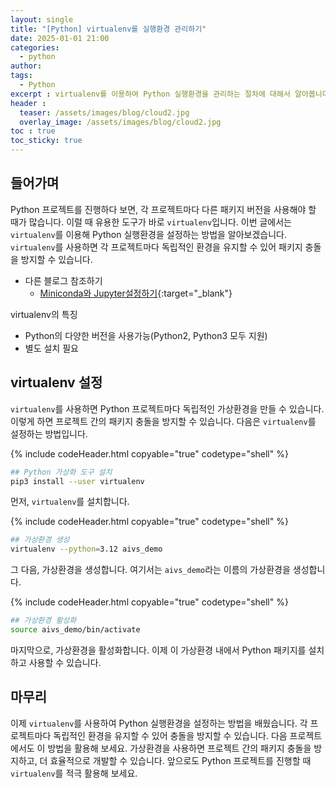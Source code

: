 ```yaml
---
layout: single
title: "[Python] virtualenv를 실행환경 관리하기"
date: 2025-01-01 21:00
categories: 
  - python
author: 
tags: 
  - Python
excerpt : virtualenv를 이용하여 Python 실행환경을 관리하는 절차에 대해서 알아봅니다.
header :
  teaser: /assets/images/blog/cloud2.jpg
  overlay_image: /assets/images/blog/cloud2.jpg
toc : true  
toc_sticky: true
---
```


## 들어가며  

Python 프로젝트를 진행하다 보면, 각 프로젝트마다 다른 패키지 버전을 사용해야 할 때가 많습니다. 이럴 때 유용한 도구가 바로 `virtualenv`입니다. 이번 글에서는 `virtualenv`를 이용해 Python 실행환경을 설정하는 방법을 알아보겠습니다. `virtualenv`를 사용하면 각 프로젝트마다 독립적인 환경을 유지할 수 있어 패키지 충돌을 방지할 수 있습니다.

- 다른 블로그 참조하기
  - [Miniconda와 Jupyter설정하기](/blog/python/install-miniconda-for-python-env/){:target="_blank"}

virtualenv의 특징
 - Python의 다양한 버전을 사용가능(Python2, Python3 모두 지원)
 - 별도 설치 필요

##  virtualenv 설정

`virtualenv`를 사용하면 Python 프로젝트마다 독립적인 가상환경을 만들 수 있습니다. 이렇게 하면 프로젝트 간의 패키지 충돌을 방지할 수 있습니다. 다음은 `virtualenv`를 설정하는 방법입니다.

{% include codeHeader.html copyable="true" codetype="shell"  %}
```bash
## Python 가상화 도구 설치
pip3 install --user virtualenv
```

먼저, `virtualenv`를 설치합니다.

{% include codeHeader.html copyable="true" codetype="shell"  %}
```bash
## 가상환경 생성
virtualenv --python=3.12 aivs_demo
```

그 다음, 가상환경을 생성합니다. 여기서는 `aivs_demo`라는 이름의 가상환경을 생성합니다.

{% include codeHeader.html copyable="true" codetype="shell"  %}
```bash
## 가상환경 활성화
source aivs_demo/bin/activate
```

마지막으로, 가상환경을 활성화합니다. 이제 이 가상환경 내에서 Python 패키지를 설치하고 사용할 수 있습니다.


## 마무리

이제 `virtualenv`를 사용하여 Python 실행환경을 설정하는 방법을 배웠습니다. 각 프로젝트마다 독립적인 환경을 유지할 수 있어 충돌을 방지할 수 있습니다. 다음 프로젝트에서도 이 방법을 활용해 보세요. 가상환경을 사용하면 프로젝트 간의 패키지 충돌을 방지하고, 더 효율적으로 개발할 수 있습니다. 앞으로도 Python 프로젝트를 진행할 때 `virtualenv`를 적극 활용해 보세요.
 